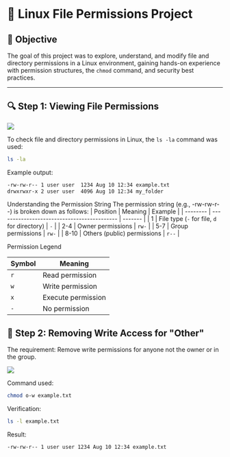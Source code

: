 # 🐧 Linux File Permissions Project

## 📌 Objective
The goal of this project was to explore, understand, and modify file and directory permissions in a Linux environment, gaining hands-on experience with permission structures, the `chmod` command, and security best practices.

---

## 🔍 Step 1: Viewing File Permissions

![](https://i.imgur.com/VAd3U6U.png)

To check file and directory permissions in Linux, the `ls -la` command was used:

```bash
ls -la
```
Example output:
```bash
-rw-rw-r-- 1 user user  1234 Aug 10 12:34 example.txt
drwxrwxr-x 2 user user  4096 Aug 10 12:34 my_folder
```
Understanding the Permission String
The permission string (e.g., -rw-rw-r--) is broken down as follows:
| Position | Meaning                                     | Example |
| -------- | ------------------------------------------- | ------- |
| 1        | File type (`-` for file, `d` for directory) | `-`     |
| 2-4      | Owner permissions                           | `rw-`   |
| 5-7      | Group permissions                           | `rw-`   |
| 8-10     | Others (public) permissions                 | `r--`   |

Permission Legend

| Symbol | Meaning           |
|--------|-------------------|
| `r`    | Read permission   |
| `w`    | Write permission  |
| `x`    | Execute permission|
| `-`    | No permission     |

## 🔧 Step 2: Removing Write Access for "Other"
The requirement: Remove write permissions for anyone not the owner or in the group.

![](https://i.imgur.com/EqfN9Gx.png)

Command used:
```bash
chmod o-w example.txt
```
Verification:
```bash
ls -l example.txt
```
Result:
```bash
-rw-rw-r-- 1 user user 1234 Aug 10 12:34 example.txt
```
